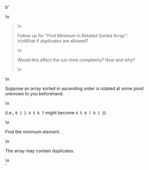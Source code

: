 b'<div class="question-description">\n<p><blockquote>\n<p><i>Follow up</i> for "Find Minimum in Rotated Sorted Array":<br/>\r\nWhat if <i>duplicates</i> are allowed?</p>\n<p>Would this affect the run-time complexity? How and why?</p>\n</blockquote>\n<p>Suppose an array sorted in ascending order is rotated at some pivot unknown to you beforehand.</p>\n<p>(i.e., <code>0 1 2 4 5 6 7</code> might become <code>4 5 6 7 0 1 2</code>).</p>\n<p>Find the minimum element.</p>\n<p>The array may contain duplicates.</p></p>\n</div>'